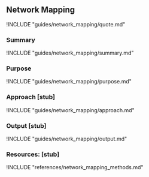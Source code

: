 ## Network Mapping

!INCLUDE "guides/network_mapping/quote.md"

### Summary

!INCLUDE "guides/network_mapping/summary.md"

### Purpose

!INCLUDE "guides/network_mapping/purpose.md"

### Approach [stub]

!INCLUDE "guides/network_mapping/approach.md"

### Output [stub]

!INCLUDE "guides/network_mapping/output.md"

### Resources: [stub]

!INCLUDE "references/network_mapping_methods.md"
